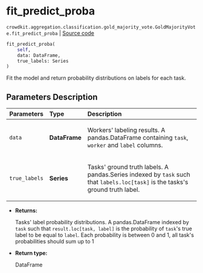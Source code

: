 # fit_predict_proba
`crowdkit.aggregation.classification.gold_majority_vote.GoldMajorityVote.fit_predict_proba` | [Source code](https://github.com/Toloka/crowd-kit/blob/v1.1.0.rc4/crowdkit/aggregation/classification/gold_majority_vote.py#L138)

```python
fit_predict_proba(
    self,
    data: DataFrame,
    true_labels: Series
)
```

Fit the model and return probability distributions on labels for each task.

## Parameters Description

| Parameters | Type | Description |
| :----------| :----| :-----------|
`data`|**DataFrame**|<p>Workers&#x27; labeling results. A pandas.DataFrame containing `task`, `worker` and `label` columns.</p>
`true_labels`|**Series**|<p>Tasks&#x27; ground truth labels. A pandas.Series indexed by `task` such that `labels.loc[task]` is the tasks&#x27;s ground truth label.</p>

* **Returns:**

  Tasks' label probability distributions.
A pandas.DataFrame indexed by `task` such that `result.loc[task, label]`
is the probability of `task`'s true label to be equal to `label`. Each
probability is between 0 and 1, all task's probabilities should sum up to 1

* **Return type:**

  DataFrame
